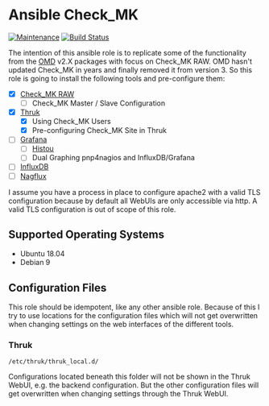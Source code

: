 # Ansible Check_MK

[![Maintenance](https://img.shields.io/maintenance/yes/2019.svg)](https://github.com/Madic-/ansible-check_mk) [![Build Status](https://travis-ci.org/Madic-/ansible-check_mk.svg?branch=master)](https://travis-ci.org/Madic-/ansible-check_mk)

The intention of this ansible role is to replicate some of the functionality from the [OMD](https://labs.consol.de/de/omd/) v2.X packages with focus on Check_MK RAW. OMD hasn't updated Check_MK in years and finally removed it from version 3. So this role is going to install the following tools and pre-configure them:

* [x] [Check_MK RAW](https://mathias-kettner.de/)
  * [ ] Check_MK Master / Slave Configuration
* [x] [Thruk](https://www.thruk.org)
  * [x] Using Check_MK Users
  * [x] Pre-configuring Check_MK Site in Thruk
* [ ] [Grafana](https://grafana.com/)
  * [ ] [Histou](https://github.com/Griesbacher/histou)
  * [ ] Dual Graphing pnp4nagios and InfluxDB/Grafana
* [ ] [InfluxDB](https://www.influxdata.com/)
* [ ] [Nagflux](https://github.com/Griesbacher/nagflux)

I assume you have a process in place to configure apache2 with a valid TLS configuration because by default all WebUIs are only accessible via http. A valid TLS configuration is out of scope of this role.

## Supported Operating Systems

* Ubuntu 18.04
* Debian 9

## Configuration Files

This role should be idempotent, like any other ansible role. Because of this I try to use locations for the configuration files which will not get overwritten when changing settings on the web interfaces of the different tools.

### Thruk

    /etc/thruk/thruk_local.d/

Configurations located beneath this folder will not be shown in the Thruk WebUI, e.g. the backend configuration. But the other configuration files will get overwritten when changing settings through the Thruk WebUI.